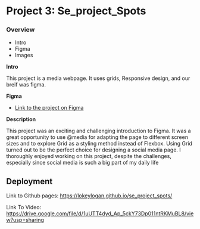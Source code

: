 # Project 3: Se_project_Spots

### Overview

- Intro
- Figma
- Images

**Intro**

This project is a media webpage. It uses grids, Responsive design, and our breif was figma.

**Figma**

- [Link to the project on Figma](https://www.figma.com/file/BBNm2bC3lj8QQMHlnqRsga/Sprint-3-Project-%E2%80%94-Spots?type=design&node-id=2%3A60&mode=design&t=afgNFybdorZO6cQo-1)

**Description**

This project was an exciting and challenging introduction to Figma. It was a great opportunity to use @media for adapting the page to different screen sizes and to explore Grid as a styling method instead of Flexbox. Using Grid turned out to be the perfect choice for designing a social media page. I thoroughly enjoyed working on this project, despite the challenges, especially since social media is such a big part of my daily life

## Deployment

Link to Github pages: https://lokeylogan.github.io/se_project_spots/

Link To Video: https://drive.google.com/file/d/1uUTT4dyd_Ap_5ckY73Dp011ntRKMuBL8/view?usp=sharing
